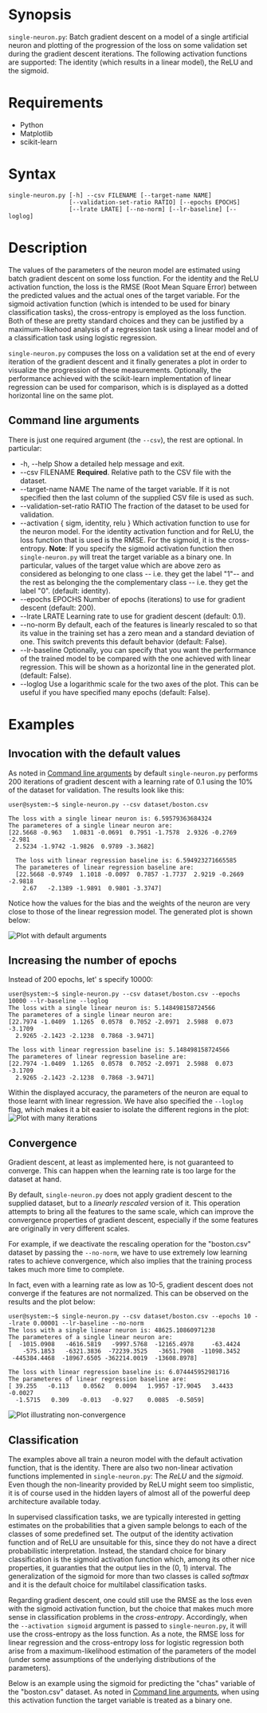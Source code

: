# Synopsis
`single-neuron.py`: Batch gradient descent on a model of a single artificial neuron and plotting of the progression of the loss on some validation set during the gradient descent iterations. The following activation functions are supported: The identity (which results in a linear model), the ReLU and the sigmoid. 

# Requirements
* Python
* Matplotlib
* scikit-learn

# Syntax
```
single-neuron.py [-h] --csv FILENAME [--target-name NAME]
                 [--validation-set-ratio RATIO] [--epochs EPOCHS]
                 [--lrate LRATE] [--no-norm] [--lr-baseline] [--loglog]
```

# Description

The values of the parameters of the neuron model are estimated using batch gradient descent on some loss function. For the identity and the ReLU activation function, the loss is the RMSE (Root Mean Square Error) between the predicted values and the actual ones of the target variable. For the sigmoid activation function (which is intended to be used for binary classification tasks), the cross-entropy is employed as the loss function. Both of these are pretty standard choices and they can be justified by a maximum-likehood analysis of a regression task using a linear model and of a classification task using logistic regression.

`single-neuron.py` compuses the loss on a validation set at the end of every iteration of the gradient descent and it finally generates a plot in order to visualize the progression of these measurements.  Optionally, the performance achieved with the scikit-learn implementation of linear regression can be used for comparison, which is is displayed as a dotted horizontal line on the same plot.

## Command line arguments

There is just one required argument (the `--csv`), the rest are optional. In particular:

* -h, --help
Show a detailed help message and exit.
* --csv FILENAME
**Required**. Relative path to the CSV file with the dataset.
* --target-name NAME
The name of the target variable. If it is not specified then the last column of the supplied CSV file is used as such.
* --validation-set-ratio RATIO
The fraction of the dataset to be used for validation.
* --activation { sigm, identity, relu } 
Which activation function to use for the neuron model. For the identity activation function and for ReLU, the loss function that is used is the RMSE. For the sigmoid, it is the cross-entropy. **Note**: If you specify the sigmoid activation function then `single-neuron.py` will treat the target variable as a binary one. In particular, values of the target value which are above zero as considered as belonging to one class -- i.e. they get the label "1"-- and the rest as belonging the the complementary class -- i.e. they get the label "0". (default: identity).
* --epochs EPOCHS
Number of epochs (iterations) to use for gradient descent (default: 200).
* --lrate LRATE
Learning rate to use for gradient descent (default: 0.1).
* --no-norm
By default, each of the features is linearly rescaled to so that its value in the training set has a zero mean and a standard deviation of one. This switch prevents this default behavior (default: False).
* --lr-baseline
Optionally, you can specify that you want the performance of the trained model to be compared with the one achieved with linear regression. This will be shown as a horizontal line in the generated plot.  (default: False).
*  --loglog
Use a logarithmic scale for the two axes of the plot. This can be useful if you have specified many epochs (default: False).

# Examples

## Invocation with the default values 

As noted in [Command line arguments](#command-line-arguments) by default `single-neuron.py` performs 200 iterations of gradient descent with a learning rate of 0.1 using the 10% of the dataset for validation. The results look like this:
```console
user@system:~$ single-neuron.py --csv dataset/boston.csv

The loss with a single linear neuron is: 6.59579363684324
The parameteres of a single linear neuron are: 
[22.5668 -0.963   1.0831 -0.0691  0.7951 -1.7578  2.9326 -0.2769 -2.981
  2.5234 -1.9742 -1.9826  0.9789 -3.3682]

  The loss with linear regression baseline is: 6.594923271665585
  The parameteres of linear regression baseline are: 
  [22.5668 -0.9749  1.1018 -0.0097  0.7857 -1.7737  2.9219 -0.2669 -2.9818
    2.67   -2.1389 -1.9891  0.9801 -3.3747]
```

Notice how the values for the bias and the weights of the neuron are very close to those of the linear regression model. The generated plot is shown below:

![Plot with default arguments](png/default-parameters.png)

## Increasing the number of epochs

Instead of 200 epochs, let' s specify 10000: 
```console
user@system:~$ single-neuron.py --csv dataset/boston.csv --epochs 10000 --lr-baseline --loglog
The loss with a single linear neuron is: 5.148498158724566
The parameteres of a single linear neuron are: 
[22.7974 -1.0409  1.1265  0.0578  0.7052 -2.0971  2.5988  0.073  -3.1709
  2.9265 -2.1423 -2.1238  0.7868 -3.9471]

The loss with linear regression baseline is: 5.148498158724566
The parameteres of linear regression baseline are: 
[22.7974 -1.0409  1.1265  0.0578  0.7052 -2.0971  2.5988  0.073  -3.1709
  2.9265 -2.1423 -2.1238  0.7868 -3.9471]
````

Within the displayed accuracy, the parameters of the neuron are equal to those learnt with linear regression. We have also specified the `--loglog` flag, which makes it a bit easier to isolate the different regions in the plot:
![Plot with many iterations](png/epochs-10000-lr-01.png)

## Convergence
Gradient descent, at least as implemented here, is not guaranteed to converge. This can happen when the learning rate is too large for the dataset at hand.

By default, `single-neuron.py` does not apply gradient descent  to the supplied dataset, but to a _linearly rescaled_ version of it. This operation attempts to bring all the features to the same scale, which can improve the convergence properties of gradient descent, especially if the some features are originally in very different scales.

For example, if we deactivate the rescaling operation for the "boston.csv" dataset by passing the `--no-norm`, we have to use extremely low learning rates to achieve convergence, which also implies that the training process takes much more time to complete.

In fact, even with a learning rate as low as 10</sup>-5</sup>, gradient descent does not converge if the features are not normalized. This can be observed on the results and the plot below:

```console
user@system:~$ single-neuron.py --csv dataset/boston.csv --epochs 10 --lrate 0.00001 --lr-baseline --no-norm
The loss with a single linear neuron is: 48625.10860971238
The parameteres of a single linear neuron are: 
[  -1015.0908   -4616.5819   -9997.5768  -12165.4978     -63.4424
    -575.1853   -6321.3836  -72239.3525   -3651.7908  -11098.3452
 -445384.4468  -18967.6505 -362214.0019  -13608.8978]

The loss with linear regression baseline is: 6.074445952981716
The parameteres of linear regression baseline are: 
[ 39.255   -0.113    0.0562   0.0094   1.9957 -17.9045   3.4433  -0.0027
  -1.5715   0.309   -0.013   -0.927    0.0085  -0.5059]
```

![Plot illustrating non-convergence](png/epochs-10-lr-1e-5-no-norm.png)

## Classification

The examples above all train a neuron model with the default activation function, that is the identity. There are also two non-linear activation functions implemented in `single-neuron.py`: The _ReLU_ and the _sigmoid_. Even though the non-linearity provided by ReLU might seem too simplistic, it is of course used in the hidden layers of almost all of the powerful deep architecture available today.

In supervised classification tasks, we are typically interested in getting estimates on the probabilities that a given sample belongs to each of the classes of some predefined set. The output of the identity activation function and of ReLU are unsuitable for this, since they do not have a direct probabilistic interpretation. Instead, the standard choice for binary classification is the sigmoid activation function which, among its other nice properties, it guaranties that the output lies in the (0, 1) interval. The generalization of the sigmoid for more than two classes is called _softmax_ and it is the default choice for multilabel classification tasks.

Regarding gradient descent, one could still use the RMSE as the loss even with the sigmoid activation function, but the choice that makes much more sense in classification problems in the _cross-entropy_. Accordingly, when the `--activation sigmoid` argument is passed to `single-neuron.py`, it will use the cross-entropy as the loss function. As a note, the RMSE loss for linear regression and the cross-entropy loss for logistic regression both arise from a maximum-likelihood estimation of the parameters of the model (under some assumptions of the underlying distributions of the parameters).

Below is an example using the sigmoid for predicting the "chas" variable of the "boston.csv" dataset. As noted in [Command line arguments](#command-line-arguments), when using this activation function the target variable is treated as a binary one.

